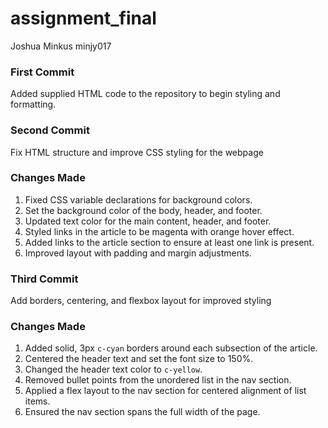 # assignment_final

Joshua Minkus
minjy017

### First Commit

Added supplied HTML code to the repository to begin styling and formatting.



### Second Commit

Fix HTML structure and improve CSS styling for the webpage

### Changes Made

1. Fixed CSS variable declarations for background colors.
2. Set the background color of the body, header, and footer.
3. Updated text color for the main content, header, and footer.
4. Styled links in the article to be magenta with orange hover effect.
5. Added links to the article section to ensure at least one link is present.
6. Improved layout with padding and margin adjustments.



### Third Commit

Add borders, centering, and flexbox layout for improved styling

### Changes Made

1. Added solid, 3px `c-cyan` borders around each subsection of the article.
2. Centered the header text and set the font size to 150%.
3. Changed the header text color to `c-yellow`.
4. Removed bullet points from the unordered list in the nav section.
5. Applied a flex layout to the nav section for centered alignment of list items.
6. Ensured the nav section spans the full width of the page.
